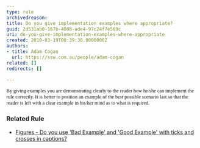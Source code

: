 ```yaml
---
type: rule
archivedreason: 
title: Do you give implementation examples where appropriate?
guid: 2d531ab0-167b-4088-ade4-97c24f7e569c
uri: do-you-give-implementation-examples-where-appropriate
created: 2010-03-19T00:39:38.0000000Z
authors:
- title: Adam Cogan
  url: https://ssw.com.au/people/adam-cogan
related: []
redirects: []

---
```


<font size="2">        <font face="Verdana">By giving examples you are demonstrating clearly to the reader how he/she can implement the rule correctly. It is better to position an example of the best possible scenario last so that the reader is left with a clear example in his/her mind as to what is required.</font></font>

<!--endintro-->

### Related Rule




* [Figures - Do you use 'Bad Example' and 'Good Example' with ticks and crosses in captions?](/_layouts/15/FIXUPREDIRECT.ASPX?WebId=3dfc0e07-e23a-4cbb-aac2-e778b71166a2&amp;TermSetId=07da3ddf-0924-4cd2-a6d4-a4809ae20160&amp;TermId=09070992-59f9-4972-a978-1cce62e52fb3)
